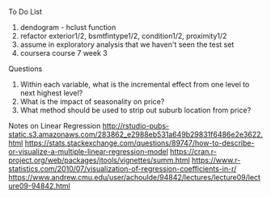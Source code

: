 To Do List  
1. dendogram - hclust function
2. refactor exterior1/2, bsmtfintype1/2, condition1/2, proximity1/2
3. assume in exploratory analysis that we haven't seen the test set
4. coursera course 7 week 3

Questions  
1. Within each variable, what is the incremental effect from one level to next highest level?
2. What is the impact of seasonality on price?
3. What method should be used to strip out suburb location from price?


Notes on Linear Regression
http://rstudio-pubs-static.s3.amazonaws.com/283862_e2988eb531a649b29831f6486e2e3622.html
https://stats.stackexchange.com/questions/89747/how-to-describe-or-visualize-a-multiple-linear-regression-model
https://cran.r-project.org/web/packages/jtools/vignettes/summ.html
https://www.r-statistics.com/2010/07/visualization-of-regression-coefficients-in-r/
https://www.andrew.cmu.edu/user/achoulde/94842/lectures/lecture09/lecture09-94842.html
